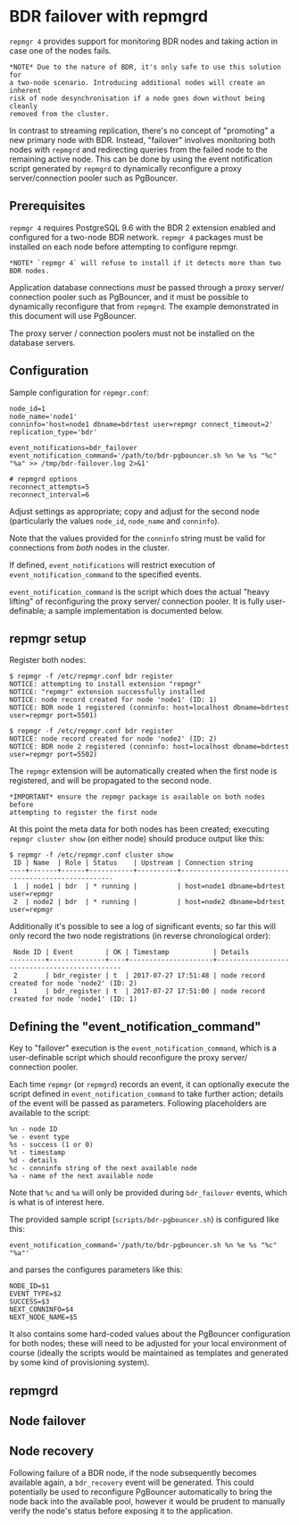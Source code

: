 BDR failover with repmgrd
=========================

`repmgr 4` provides support for monitoring BDR nodes and taking action in case
one of the nodes fails.

    *NOTE* Due to the nature of BDR, it's only safe to use this solution for
    a two-node scenario. Introducing additional nodes will create an inherent
    risk of node desynchronisation if a node goes down without being cleanly
    removed from the cluster.

In contrast to streaming replication, there's no concept of "promoting" a new
primary node with BDR. Instead, "failover" involves monitoring both nodes
with `repmgrd` and redirecting queries from the failed node to the remaining
active node. This can be done by using the event notification script generated by
`repmgrd` to dynamically reconfigure a proxy server/connection pooler such
as PgBouncer.


Prerequisites
-------------

`repmgr 4` requires PostgreSQL 9.6 with the BDR 2 extension enabled and
configured for a two-node BDR network. `repmgr 4` packages
must be installed on each node before attempting to configure repmgr.

    *NOTE* `repmgr 4` will refuse to install if it detects more than two
    BDR nodes.

Application database connections *must* be passed through a proxy server/
connection pooler such as PgBouncer, and it must be possible to dynamically
reconfigure that from `repmgrd`. The example demonstrated in this document
will use PgBouncer.

The proxy server / connection poolers must not be installed on the database
servers.


Configuration
-------------


Sample configuration for `repmgr.conf`:

    node_id=1
    node_name='node1'
    conninfo='host=node1 dbname=bdrtest user=repmgr connect_timeout=2'
    replication_type='bdr'

    event_notifications=bdr_failover
    event_notification_command='/path/to/bdr-pgbouncer.sh %n %e %s "%c" "%a" >> /tmp/bdr-failover.log 2>&1'

    # repmgrd options
    reconnect_attempts=5
    reconnect_interval=6

Adjust settings as appropriate; copy and adjust for the second node (particularly
the values `node_id`, `node_name` and `conninfo`).

Note that the values provided for the `conninfo` string must be valid for
connections from *both* nodes in the cluster.

If defined, `event_notifications` will restrict execution of `event_notification_command`
to the specified events.

`event_notification_command` is the script which does the actual "heavy lifting"
of reconfiguring the proxy server/ connection pooler. It is fully user-definable;
a sample implementation is documented below.


repmgr setup
------------

Register both nodes:

    $ repmgr -f /etc/repmgr.conf bdr register
    NOTICE: attempting to install extension "repmgr"
    NOTICE: "repmgr" extension successfully installed
    NOTICE: node record created for node 'node1' (ID: 1)
    NOTICE: BDR node 1 registered (conninfo: host=localhost dbname=bdrtest user=repmgr port=5501)

    $ repmgr -f /etc/repmgr.conf bdr register
    NOTICE: node record created for node 'node2' (ID: 2)
    NOTICE: BDR node 2 registered (conninfo: host=localhost dbname=bdrtest user=repmgr port=5502)

The `repmgr` extension will be automatically created when the first
node is registered, and will be propagated to the second node.

    *IMPORTANT* ensure the repmgr package is available on both nodes before
    attempting to register the first node


At this point the meta data for both nodes has been created; executing
`repmgr cluster show` (on either node) should produce output like this:

    $ repmgr -f /etc/repmgr.conf cluster show
     ID | Name  | Role | Status    | Upstream | Connection string
    ----+-------+------+-----------+----------+-----------------------------------------------------
     1  | node1 | bdr  | * running |          | host=node1 dbname=bdrtest user=repmgr
     2  | node2 | bdr  | * running |          | host=node2 dbname=bdrtest user=repmgr

Additionally it's possible to see a log of significant events; so far
this will only record the two node registrations (in reverse chronological order):

     Node ID | Event        | OK | Timestamp           | Details
    ---------+--------------+----+---------------------+----------------------------------------------
     2       | bdr_register | t  | 2017-07-27 17:51:48 | node record created for node 'node2' (ID: 2)
     1       | bdr_register | t  | 2017-07-27 17:51:00 | node record created for node 'node1' (ID: 1)


Defining the "event_notification_command"
-----------------------------------------

Key to "failover" execution is the `event_notification_command`, which is a
user-definable script which should reconfigure the  proxy server/
connection pooler.

Each time `repmgr` (or `repmgrd`) records an event, it can optionally
execute the script defined in `event_notification_command` to
take further action; details of the event will be passed as parameters.
Following placeholders are available to the script:

    %n - node ID
    %e - event type
    %s - success (1 or 0)
    %t - timestamp
    %d - details
    %c - conninfo string of the next available node
    %a - name of the next available node

Note that `%c` and `%a` will only be provided during `bdr_failover`
events, which is what is of interest here.

The provided sample script (`scripts/bdr-pgbouncer.sh`) is configured like
this:

    event_notification_command='/path/to/bdr-pgbouncer.sh %n %e %s "%c" "%a"'

and parses the configures parameters like this:

    NODE_ID=$1
    EVENT_TYPE=$2
    SUCCESS=$3
    NEXT_CONNINFO=$4
    NEXT_NODE_NAME=$5

It also contains some hard-coded values about the PgBouncer configuration for
both nodes; these will need to be adjusted for your local environment of course
(ideally the scripts would be maintained as templates and generated by some
kind of provisioning system).



repmgrd
-------

Node failover
-------------


Node recovery
-------------

Following failure of a BDR node, if the node subsequently becomes available again,
a `bdr_recovery` event will be generated. This could potentially be used to
reconfigure PgBouncer automatically to bring the node back into the available pool,
however it would be prudent to manually verify the node's status before
exposing it to the application.
